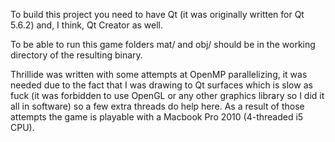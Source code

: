 To build this project you need to have Qt (it was originally written for Qt 5.6.2) and, I think, Qt Creator as well.

To be able to run this game folders mat/ and obj/ should be in the working directory of the resulting binary.

Thrillide was written with some attempts at OpenMP parallelizing, it was needed due to the fact that I was drawing to Qt surfaces which is slow as fuck (it was forbidden to use OpenGL or any other graphics library so I did it all in software) so a few extra threads do help here. As a result of those attempts the game is playable with a Macbook Pro 2010 (4-threaded i5 CPU). 